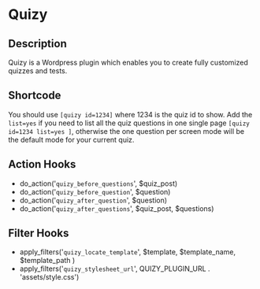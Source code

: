 # Quizy

## Description
Quizy is a Wordpress plugin which enables you to create fully customized quizzes and tests.

## Shortcode
You should use `[quizy id=1234]` where 1234 is the quiz id to show.
Add the `list=yes` if you need to list all the quiz questions in one single page `[quizy id=1234 list=yes ]`, otherwise the one question per screen mode will be the default mode for your current quiz.

## Action Hooks
 * do_action('`quizy_before_questions`', $quiz_post)
 * do_action('`quizy_before_question`', $question)
 * do_action('`quizy_after_question`', $question)
 * do_action('`quizy_after_questions`', $quiz_post, $questions)

## Filter Hooks
 * apply_filters('`quizy_locate_template`', $template, $template_name, $template_path )
 * apply_filters('`quizy_stylesheet_url`', QUIZY_PLUGIN_URL . 'assets/style.css')
